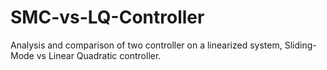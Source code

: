 # SMC-vs-LQ-Controller
Analysis and comparison of two controller on a linearized system, Sliding-Mode vs Linear Quadratic controller.

